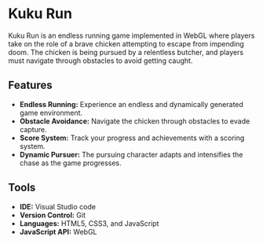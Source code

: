 # Kuku Run

Kuku Run is an endless running game implemented in WebGL where players take on the role of a brave chicken attempting to escape from impending doom. The chicken is being pursued by a relentless butcher, and players must navigate through obstacles to avoid getting caught.

## Features
- **Endless Running:** Experience an endless and dynamically generated game environment.
- **Obstacle Avoidance:** Navigate the chicken through obstacles to evade capture.
- **Score System:** Track your progress and achievements with a scoring system.
- **Dynamic Pursuer:** The pursuing character adapts and intensifies the chase as the game progresses.

## Tools
- **IDE:** Visual Studio code
- **Version Control:** Git
- **Languages:** HTML5, CSS3, and JavaScript 
- **JavaScript API:** WebGL
